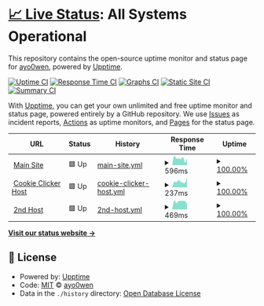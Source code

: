 # [📈 Live Status](https://status.ohwen.gay): <!--live status--> **All Systems Operational**

This repository contains the open-source uptime monitor and status page for [ayo0wen](https://status.ohwen.gay), powered by [Upptime](https://github.com/upptime/upptime).

[![Uptime CI](https://github.com/ayo0wen/ohwegayuptime/workflows/Uptime%20CI/badge.svg)](https://github.com/ayo0wen/ohwegayuptime/actions?query=workflow%3A%22Uptime+CI%22)
[![Response Time CI](https://github.com/ayo0wen/ohwegayuptime/workflows/Response%20Time%20CI/badge.svg)](https://github.com/ayo0wen/ohwegayuptime/actions?query=workflow%3A%22Response+Time+CI%22)
[![Graphs CI](https://github.com/ayo0wen/ohwegayuptime/workflows/Graphs%20CI/badge.svg)](https://github.com/ayo0wen/ohwegayuptime/actions?query=workflow%3A%22Graphs+CI%22)
[![Static Site CI](https://github.com/ayo0wen/ohwegayuptime/workflows/Static%20Site%20CI/badge.svg)](https://github.com/ayo0wen/ohwegayuptime/actions?query=workflow%3A%22Static+Site+CI%22)
[![Summary CI](https://github.com/ayo0wen/ohwegayuptime/workflows/Summary%20CI/badge.svg)](https://github.com/ayo0wen/ohwegayuptime/actions?query=workflow%3A%22Summary+CI%22)

With [Upptime](https://upptime.js.org), you can get your own unlimited and free uptime monitor and status page, powered entirely by a GitHub repository. We use [Issues](https://github.com/ayo0wen/ohwegayuptime/issues) as incident reports, [Actions](https://github.com/ayo0wen/ohwegayuptime/actions) as uptime monitors, and [Pages](https://status.ohwen.gay) for the status page.

<!--start: status pages-->
<!-- This summary is generated by Upptime (https://github.com/upptime/upptime) -->
<!-- Do not edit this manually, your changes will be overwritten -->
<!-- prettier-ignore -->
| URL | Status | History | Response Time | Uptime |
| --- | ------ | ------- | ------------- | ------ |
| <img alt="" src="https://favicons.githubusercontent.com/www.ohwen.gay" height="13"> [Main Site](http://www.ohwen.gay) | 🟩 Up | [main-site.yml](https://github.com/ayo0wen/ohwegayuptime/commits/HEAD/history/main-site.yml) | <details><summary><img alt="Response time graph" src="./graphs/main-site/response-time-week.png" height="20"> 596ms</summary><br><a href="https://status.ohwen.gay/history/main-site"><img alt="Response time 575" src="https://img.shields.io/endpoint?url=https%3A%2F%2Fraw.githubusercontent.com%2Fayo0wen%2Fohwegayuptime%2FHEAD%2Fapi%2Fmain-site%2Fresponse-time.json"></a><br><a href="https://status.ohwen.gay/history/main-site"><img alt="24-hour response time 607" src="https://img.shields.io/endpoint?url=https%3A%2F%2Fraw.githubusercontent.com%2Fayo0wen%2Fohwegayuptime%2FHEAD%2Fapi%2Fmain-site%2Fresponse-time-day.json"></a><br><a href="https://status.ohwen.gay/history/main-site"><img alt="7-day response time 596" src="https://img.shields.io/endpoint?url=https%3A%2F%2Fraw.githubusercontent.com%2Fayo0wen%2Fohwegayuptime%2FHEAD%2Fapi%2Fmain-site%2Fresponse-time-week.json"></a><br><a href="https://status.ohwen.gay/history/main-site"><img alt="30-day response time 566" src="https://img.shields.io/endpoint?url=https%3A%2F%2Fraw.githubusercontent.com%2Fayo0wen%2Fohwegayuptime%2FHEAD%2Fapi%2Fmain-site%2Fresponse-time-month.json"></a><br><a href="https://status.ohwen.gay/history/main-site"><img alt="1-year response time 575" src="https://img.shields.io/endpoint?url=https%3A%2F%2Fraw.githubusercontent.com%2Fayo0wen%2Fohwegayuptime%2FHEAD%2Fapi%2Fmain-site%2Fresponse-time-year.json"></a></details> | <details><summary><a href="https://status.ohwen.gay/history/main-site">100.00%</a></summary><a href="https://status.ohwen.gay/history/main-site"><img alt="All-time uptime 99.94%" src="https://img.shields.io/endpoint?url=https%3A%2F%2Fraw.githubusercontent.com%2Fayo0wen%2Fohwegayuptime%2FHEAD%2Fapi%2Fmain-site%2Fuptime.json"></a><br><a href="https://status.ohwen.gay/history/main-site"><img alt="24-hour uptime 100.00%" src="https://img.shields.io/endpoint?url=https%3A%2F%2Fraw.githubusercontent.com%2Fayo0wen%2Fohwegayuptime%2FHEAD%2Fapi%2Fmain-site%2Fuptime-day.json"></a><br><a href="https://status.ohwen.gay/history/main-site"><img alt="7-day uptime 100.00%" src="https://img.shields.io/endpoint?url=https%3A%2F%2Fraw.githubusercontent.com%2Fayo0wen%2Fohwegayuptime%2FHEAD%2Fapi%2Fmain-site%2Fuptime-week.json"></a><br><a href="https://status.ohwen.gay/history/main-site"><img alt="30-day uptime 99.85%" src="https://img.shields.io/endpoint?url=https%3A%2F%2Fraw.githubusercontent.com%2Fayo0wen%2Fohwegayuptime%2FHEAD%2Fapi%2Fmain-site%2Fuptime-month.json"></a><br><a href="https://status.ohwen.gay/history/main-site"><img alt="1-year uptime 99.94%" src="https://img.shields.io/endpoint?url=https%3A%2F%2Fraw.githubusercontent.com%2Fayo0wen%2Fohwegayuptime%2FHEAD%2Fapi%2Fmain-site%2Fuptime-year.json"></a></details>
| <img alt="" src="https://favicons.githubusercontent.com/cookie.ohwen.gay" height="13"> [Cookie Clicker Host](http://cookie.ohwen.gay) | 🟩 Up | [cookie-clicker-host.yml](https://github.com/ayo0wen/ohwegayuptime/commits/HEAD/history/cookie-clicker-host.yml) | <details><summary><img alt="Response time graph" src="./graphs/cookie-clicker-host/response-time-week.png" height="20"> 237ms</summary><br><a href="https://status.ohwen.gay/history/cookie-clicker-host"><img alt="Response time 203" src="https://img.shields.io/endpoint?url=https%3A%2F%2Fraw.githubusercontent.com%2Fayo0wen%2Fohwegayuptime%2FHEAD%2Fapi%2Fcookie-clicker-host%2Fresponse-time.json"></a><br><a href="https://status.ohwen.gay/history/cookie-clicker-host"><img alt="24-hour response time 378" src="https://img.shields.io/endpoint?url=https%3A%2F%2Fraw.githubusercontent.com%2Fayo0wen%2Fohwegayuptime%2FHEAD%2Fapi%2Fcookie-clicker-host%2Fresponse-time-day.json"></a><br><a href="https://status.ohwen.gay/history/cookie-clicker-host"><img alt="7-day response time 237" src="https://img.shields.io/endpoint?url=https%3A%2F%2Fraw.githubusercontent.com%2Fayo0wen%2Fohwegayuptime%2FHEAD%2Fapi%2Fcookie-clicker-host%2Fresponse-time-week.json"></a><br><a href="https://status.ohwen.gay/history/cookie-clicker-host"><img alt="30-day response time 222" src="https://img.shields.io/endpoint?url=https%3A%2F%2Fraw.githubusercontent.com%2Fayo0wen%2Fohwegayuptime%2FHEAD%2Fapi%2Fcookie-clicker-host%2Fresponse-time-month.json"></a><br><a href="https://status.ohwen.gay/history/cookie-clicker-host"><img alt="1-year response time 203" src="https://img.shields.io/endpoint?url=https%3A%2F%2Fraw.githubusercontent.com%2Fayo0wen%2Fohwegayuptime%2FHEAD%2Fapi%2Fcookie-clicker-host%2Fresponse-time-year.json"></a></details> | <details><summary><a href="https://status.ohwen.gay/history/cookie-clicker-host">100.00%</a></summary><a href="https://status.ohwen.gay/history/cookie-clicker-host"><img alt="All-time uptime 99.98%" src="https://img.shields.io/endpoint?url=https%3A%2F%2Fraw.githubusercontent.com%2Fayo0wen%2Fohwegayuptime%2FHEAD%2Fapi%2Fcookie-clicker-host%2Fuptime.json"></a><br><a href="https://status.ohwen.gay/history/cookie-clicker-host"><img alt="24-hour uptime 100.00%" src="https://img.shields.io/endpoint?url=https%3A%2F%2Fraw.githubusercontent.com%2Fayo0wen%2Fohwegayuptime%2FHEAD%2Fapi%2Fcookie-clicker-host%2Fuptime-day.json"></a><br><a href="https://status.ohwen.gay/history/cookie-clicker-host"><img alt="7-day uptime 100.00%" src="https://img.shields.io/endpoint?url=https%3A%2F%2Fraw.githubusercontent.com%2Fayo0wen%2Fohwegayuptime%2FHEAD%2Fapi%2Fcookie-clicker-host%2Fuptime-week.json"></a><br><a href="https://status.ohwen.gay/history/cookie-clicker-host"><img alt="30-day uptime 99.95%" src="https://img.shields.io/endpoint?url=https%3A%2F%2Fraw.githubusercontent.com%2Fayo0wen%2Fohwegayuptime%2FHEAD%2Fapi%2Fcookie-clicker-host%2Fuptime-month.json"></a><br><a href="https://status.ohwen.gay/history/cookie-clicker-host"><img alt="1-year uptime 99.98%" src="https://img.shields.io/endpoint?url=https%3A%2F%2Fraw.githubusercontent.com%2Fayo0wen%2Fohwegayuptime%2FHEAD%2Fapi%2Fcookie-clicker-host%2Fuptime-year.json"></a></details>
| <img alt="" src="https://favicons.githubusercontent.com/2nd.ohwen.gay" height="13"> [2nd Host](https://2nd.ohwen.gay) | 🟩 Up | [2nd-host.yml](https://github.com/ayo0wen/ohwegayuptime/commits/HEAD/history/2nd-host.yml) | <details><summary><img alt="Response time graph" src="./graphs/2nd-host/response-time-week.png" height="20"> 469ms</summary><br><a href="https://status.ohwen.gay/history/2nd-host"><img alt="Response time 386" src="https://img.shields.io/endpoint?url=https%3A%2F%2Fraw.githubusercontent.com%2Fayo0wen%2Fohwegayuptime%2FHEAD%2Fapi%2F2nd-host%2Fresponse-time.json"></a><br><a href="https://status.ohwen.gay/history/2nd-host"><img alt="24-hour response time 326" src="https://img.shields.io/endpoint?url=https%3A%2F%2Fraw.githubusercontent.com%2Fayo0wen%2Fohwegayuptime%2FHEAD%2Fapi%2F2nd-host%2Fresponse-time-day.json"></a><br><a href="https://status.ohwen.gay/history/2nd-host"><img alt="7-day response time 469" src="https://img.shields.io/endpoint?url=https%3A%2F%2Fraw.githubusercontent.com%2Fayo0wen%2Fohwegayuptime%2FHEAD%2Fapi%2F2nd-host%2Fresponse-time-week.json"></a><br><a href="https://status.ohwen.gay/history/2nd-host"><img alt="30-day response time 408" src="https://img.shields.io/endpoint?url=https%3A%2F%2Fraw.githubusercontent.com%2Fayo0wen%2Fohwegayuptime%2FHEAD%2Fapi%2F2nd-host%2Fresponse-time-month.json"></a><br><a href="https://status.ohwen.gay/history/2nd-host"><img alt="1-year response time 386" src="https://img.shields.io/endpoint?url=https%3A%2F%2Fraw.githubusercontent.com%2Fayo0wen%2Fohwegayuptime%2FHEAD%2Fapi%2F2nd-host%2Fresponse-time-year.json"></a></details> | <details><summary><a href="https://status.ohwen.gay/history/2nd-host">100.00%</a></summary><a href="https://status.ohwen.gay/history/2nd-host"><img alt="All-time uptime 99.96%" src="https://img.shields.io/endpoint?url=https%3A%2F%2Fraw.githubusercontent.com%2Fayo0wen%2Fohwegayuptime%2FHEAD%2Fapi%2F2nd-host%2Fuptime.json"></a><br><a href="https://status.ohwen.gay/history/2nd-host"><img alt="24-hour uptime 100.00%" src="https://img.shields.io/endpoint?url=https%3A%2F%2Fraw.githubusercontent.com%2Fayo0wen%2Fohwegayuptime%2FHEAD%2Fapi%2F2nd-host%2Fuptime-day.json"></a><br><a href="https://status.ohwen.gay/history/2nd-host"><img alt="7-day uptime 100.00%" src="https://img.shields.io/endpoint?url=https%3A%2F%2Fraw.githubusercontent.com%2Fayo0wen%2Fohwegayuptime%2FHEAD%2Fapi%2F2nd-host%2Fuptime-week.json"></a><br><a href="https://status.ohwen.gay/history/2nd-host"><img alt="30-day uptime 99.95%" src="https://img.shields.io/endpoint?url=https%3A%2F%2Fraw.githubusercontent.com%2Fayo0wen%2Fohwegayuptime%2FHEAD%2Fapi%2F2nd-host%2Fuptime-month.json"></a><br><a href="https://status.ohwen.gay/history/2nd-host"><img alt="1-year uptime 99.96%" src="https://img.shields.io/endpoint?url=https%3A%2F%2Fraw.githubusercontent.com%2Fayo0wen%2Fohwegayuptime%2FHEAD%2Fapi%2F2nd-host%2Fuptime-year.json"></a></details>

<!--end: status pages-->

[**Visit our status website →**](https://status.ohwen.gay)

## 📄 License

- Powered by: [Upptime](https://github.com/upptime/upptime)
- Code: [MIT](./LICENSE) © [ayo0wen](https://status.ohwen.gay)
- Data in the `./history` directory: [Open Database License](https://opendatacommons.org/licenses/odbl/1-0/)
